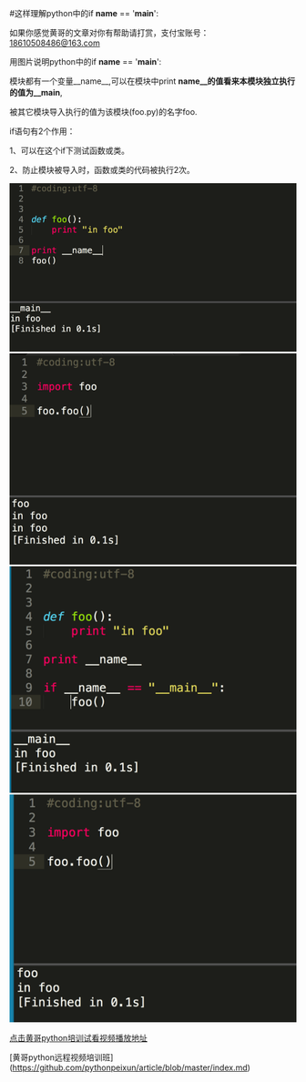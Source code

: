 #这样理解python中的if __name__ == '__main__':

如果你感觉黄哥的文章对你有帮助请打赏，支付宝账号：18610508486@163.com

 用图片说明python中的if __name__ == '__main__':  

 模块都有一个变量__name__,可以在模块中print __name__的值看来本模块独立执行的值为__main__,  

 被其它模块导入执行的值为该模块(foo.py)的名字foo.  

 if语句有2个作用：  

 1、可以在这个if下测试函数或类。  

 2、防止模块被导入时，函数或类的代码被执行2次。  


 ![](main-1.png)
 ![](main-2.png)
 ![](main-3.png)
 ![](main-4.png)

[点击黄哥python培训试看视频播放地址](https://github.com/pythonpeixun/article/blob/master/python_shiping.md)

[黄哥python远程视频培训班] (https://github.com/pythonpeixun/article/blob/master/index.md)
